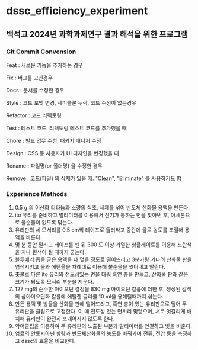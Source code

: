 # dssc_efficiency_experiment
## 백석고 2024년 과학과제연구 결과 해석을 위한 프로그램

### Git Commit Convension

Feat : 새로운 기능을 추가하는 경우

Fix : 버그를 고친경우

Docs : 문서를 수정한 경우

Style : 코드 포맷 변경, 세미콜론 누락, 코드 수정이 없는경우

Refactor : 코드 리펙토링

Test : 테스트 코드. 리펙토링 테스트 코드를 추가했을 때

Chore : 빌드 업무 수정, 패키지 매니저 수정

Design : CSS 등 사용자가 UI 디자인을 변경했을 때

Rename : 파일명(or 폴더명) 을 수정한 경우

Remove : 코드(파일) 의 삭제가 있을 때. "Clean", "Eliminate" 를 사용하기도 함




### Experience Methods
1. 0.5 g 의 이산화 티타늄과 소량의 식초, 세제를 섞어 반도체 산화물 용액을 만든다. 
2. ito 유리를 준비하고 멀티미터를 이용해서 전기가 통하는 면을 찾아낸 후, 아세톤으로 불순물이 없도록 닦는다.
3. 유리판의 세 모서리를 0.5 cm씩 테이프로 둘러싸고 중간에 물로 농도를 조절해 용액을 바른다.
4. 몇 분 동안 말리고 테이프를 뗀 뒤 300 도 이상 가열한 핫플레이트를 이용해 노란색을 지나 흰색이 될 때까지 굽는다. 
5. 블루베리 즙을 굳은 용액을 다 덮을 정도로 떨어뜨리고 3분가량 기다려 산화물 판을 염색시키고 물과 에탄올을 차례대로 이용해 불순물을 씻어내고 말린다.
6. 촛불로 다른 ito 유리의 전도성있는 면을 태워 흑연 층을 만들고, 산화물 판과 같은 크기가 되도록 모서리 부분을 지운다.
7. 127 mg의 순수한 아이오딘 결정을 830 mg 아이오딘 칼륨에 더한 후, 생성된 갈색의 삼아이오딘화 칼륨에 에틸렌 글리콜 10 ml을 용해될때까지 섞는다.
8. 만든 용액 몇 방울을 산화물 판에 떨어뜨리고, 흑연 층이 있는 유리판으로 덮어 두 유리판을 클립으로 고정한다. 이 때 전도성 있는 면끼리 맞닿으며, 서로 엇갈리게 배치해 유리판이 완전히 포개어지지 않도록 한다.
9. 악어클립을 이용하여 두 유리판의 노출된 부분과 멀티미터를 연결하고 빛을 비춘다.
10. 염료의 안토시아닌 함량과 반도체산화물의 농도를 바꿔가며 전류, 전압 등을 측정하고 dssc의 효율을 비교한다.
